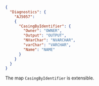 ```json
{
  "Diagnostics": {
    "AJ5057":
    {
      "CasingByIdentifier": {
        "Owner": "OWNER",
        "Output": "OUTPUT",
        "NVarChar": "NVARCHAR",
        "varChar": "VARCHAR",
        "Name": "NAME"
      }
    }
  }
}
```

The map `CasingByIdentifier` is extensible.
